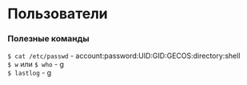 # Пользователи

### Полезные команды
`$ cat /etc/passwd` - account:password:UID:GID:GECOS:directory:shell  
`$ w` или `$ who` - g  
`$ lastlog` - g  

